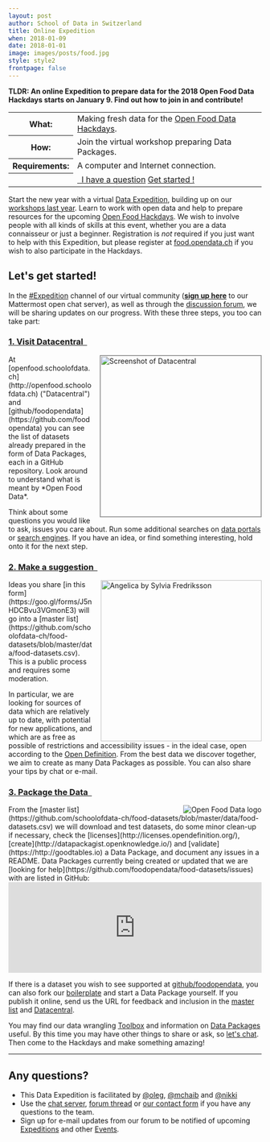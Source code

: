 ```yaml
---
layout: post
author: School of Data in Switzerland
title: Online Expedition
when: 2018-01-09
date: 2018-01-01
image: images/posts/food.jpg
style: style2
frontpage: false
---
```


**TLDR: An online Expedition to prepare data for the 2018 Open Food Data Hackdays starts on January 9. Find out how to join in and contribute!**

<table>
<tr><th>What:</th><td>Making fresh data for the <a href="https://food.opendata.ch/#hackdays">Open Food Data Hackdays</a>.</td></tr>
<tr><th>How:</th><td>Join the virtual workshop preparing Data Packages.</td></tr>
<tr><th>Requirements:</th><td>A computer and Internet connection.</td></tr>
<tr><th></th><td><a href="#contact" class="button special"><i style="color:white" class="fa fa-question-circle-o" aria-hidden="true"></i>&nbsp; I have a question</a>&nbsp;<a href="#register" class="button">Get started ! <i style="color:#ed0" class="fa fa-lemon-o" aria-hidden="true"></i> <i style="color:#5d5" class="fa fa-lightbulb-o" aria-hidden="true"></i> <i style="color:#ff6943" class="fa fa-cutlery" aria-hidden="true"></i></a></td></tr>
</table>

Start the new year with a virtual [Data Expedition](http://schoolofdata.org/data-expeditions/), building up on our [workshops last year](/2017/01/14/Food-Data-Expedition.html). Learn to work with open data and help to prepare resources for the upcoming [Open Food Hackdays](http://food.opendata.ch). We wish to involve people with all kinds of skills at this event, whether you are a data connaisseur or just a beginner. Registration is *not* required if you just want to help with this Expedition, but please register at [food.opendata.ch](http://food.opendata.ch) if you wish to also participate in the Hackdays.

<a name="register"></a>
## Let's get started!

In the [#Expedition](https://enguete.schoolofdata.ch/food/channels/expedition) channel of our virtual community (**[sign up here](https://enguete.schoolofdata.ch/signup_user_complete/?id=d5sor7paep8gtxtbah94yozjea)** to our Mattermost open chat server), as well as through the [discussion forum](https://forum.schoolofdata.ch/t/9-1-food-data-expedition/325/1), we will be sharing updates on our progress. With these three steps, you too can take part:

### <a href="http://openfood.schoolofdata.ch" class="button special">1. Visit Datacentral &nbsp;<i style="color:#ed0" class="fa fa-lemon-o fa-5" aria-hidden="true"></i></a>

<img align="right" style="margin-left:1em; border:1px solid grey" title="Screenshot of Datacentral" src="/images/posts/food-dc.jpg" width="320">
At [openfood.schoolofdata.ch](http://openfood.schoolofdata.ch) ("Datacentral") and [github/foodopendata](https://github.com/foodopendata) you can see the list of datasets already prepared in the form of Data Packages, each in a GitHub repository. Look around to understand what is meant by *Open Food Data*.

Think about some questions you would like to ask, issues you care about. Run some additional searches on [data portals](http://opendata.swiss) or [search engines](https://en.wikipedia.org/wiki/List_of_search_engines). If you have an idea, or find something interesting, hold onto it for the next step.

### <a href="https://goo.gl/forms/J5nHDCBvu3VGmonE3" class="button special">2. Make a suggestion &nbsp;<i style="color:#5e5" class="fa fa-lightbulb-o fa-5" aria-hidden="true"></i></a>

<img align="right" style="margin-left:1em" title="Angelica by Sylvia Fredriksson" src="/images/camps/Angelica_sm_attributed.jpg" width="320">
Ideas you share [in this form](https://goo.gl/forms/J5nHDCBvu3VGmonE3) will go into a [master list](https://github.com/schoolofdata-ch/food-datasets/blob/master/data/food-datasets.csv). This is a public process and requires some moderation.

In particular, we are looking for sources of data which are relatively up to date, with potential for new applications, and which are as free as possible of restrictions and accessibility issues - in the ideal case, open according to the [Open Definition](http://opendefinition.org/). From the best data we discover together, we aim to create as many Data Packages as possible. You can also share your tips by chat or e-mail.

### <a href="http://openfood.schoolofdata.ch/about/" class="button special">3. Package the Data &nbsp;<i style="color:#ff6943" class="fa fa-cutlery fa-5" aria-hidden="true"></i></a>

<img align="right" style="margin-left:1em" title="Open Food Data logo" src="https://food.opendata.ch/wp-content/themes/food.opendata.ch/images/logo.png">
From the [master list](https://github.com/schoolofdata-ch/food-datasets/blob/master/data/food-datasets.csv) we will download and test datasets, do some minor clean-up if necessary, check the [licenses](http://licenses.opendefinition.org/), [create](http://datapackagist.openknowledge.io/) and [validate](https://http://goodtables.io) a Data Package, and document any issues in a README. Data Packages currently being created or updated that we are [looking for help](https://github.com/foodopendata/food-datasets/issues) with are listed in GitHub:
<iframe src="https://azu.github.io/github-issue-widget/?owner=foodopendata&repo=food-datasets&limit=5&random" allowtransparency="true" frameborder="0" scrolling="0" width="100%" height="180"></iframe>

If there is a dataset you wish to see supported at [github/foodopendata](https://github.com/foodopendata), you can also fork our [boilerplate](https://github.com/schoolofdata-ch/datapackage-boilerplate) and start a Data Package yourself. If you publish it online, send us the URL for feedback and inclusion in the [master list](https://github.com/schoolofdata-ch/food-datasets/blob/master/data/food-datasets.csv) and [Datacentral](http://openfood.schoolofdata.ch).

You may find our data wrangling [Toolbox](http://toolbox.schoolofdata.ch) and information on [Data Packages](http://openfood.schoolofdata.ch/about/) useful. By this time you may have other things to share or ask, so [let's chat](#register). Then come to the Hackdays and make something amazing!

---
<a name="contact"></a>
## Any questions?

- This Data Expedition is facilitated by [@oleg](https://forum.schoolofdata.ch/users/oleg/), [@mchaib](https://forum.schoolofdata.ch/users/mchaib/) and [@nikki](https://forum.schoolofdata.ch/users/nikki/)
- Use the [chat server](https://enguete.schoolofdata.ch/food/channels/expedition), [forum thread](https://forum.schoolofdata.ch/t/9-1-food-data-expedition/325/2) or [our contact form](http://schoolofdata.ch#contact) if you have any questions to the team.
- Sign up for e-mail updates from our forum to be notified of upcoming [Expeditions](https://forum.schoolofdata.ch/c/expeditions) and other [Events](https://forum.schoolofdata.ch/c/events).
